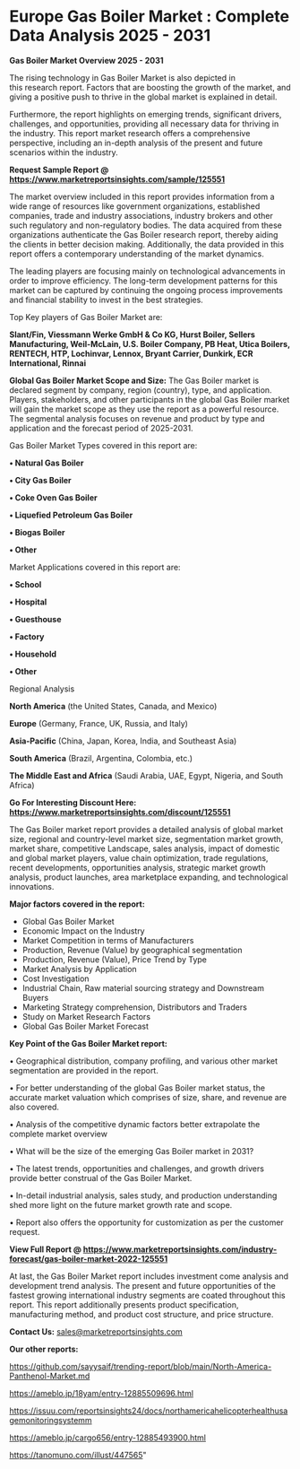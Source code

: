 # Europe Gas Boiler Market : Complete Data Analysis 2025 - 2031

<Strong> Gas Boiler Market Overview 2025 - 2031</strong>

The rising technology in Gas Boiler Market is also depicted in this research report. Factors that are boosting the growth of the market, and giving a positive push to thrive in the global market is explained in detail.

Furthermore, the report highlights on emerging trends, significant drivers, challenges, and opportunities, providing all necessary data for thriving in the industry. This report market research offers a comprehensive perspective, including an in-depth analysis of the present and future scenarios within the industry.

<strong>Request Sample Report @ <a href=https://www.marketreportsinsights.com/sample/125551>https://www.marketreportsinsights.com/sample/125551</a></strong>

The market overview included in this report provides information from a wide range of resources like government organizations, established companies, trade and industry associations, industry brokers and other such regulatory and non-regulatory bodies. The data acquired from these organizations authenticate the Gas Boiler research report, thereby aiding the clients in better decision making. Additionally, the data provided in this report offers a contemporary understanding of the market dynamics.

The leading players are focusing mainly on technological advancements in order to improve efficiency. The long-term development patterns for this market can be captured by continuing the ongoing process improvements and financial stability to invest in the best strategies.

Top Key players of Gas Boiler Market are:

<strong>Slant/Fin, Viessmann Werke GmbH & Co KG, Hurst Boiler, Sellers Manufacturing, Weil-McLain, U.S. Boiler Company, PB Heat, Utica Boilers, RENTECH, HTP, Lochinvar, Lennox, Bryant Carrier, Dunkirk, ECR International, Rinnai</strong>

<strong><b>Global Gas Boiler Market Scope and Size:</b></strong>
The Gas Boiler market is declared segment by company, region (country), type, and application. Players, stakeholders, and other participants in the global Gas Boiler market will gain the market scope as they use the report as a powerful resource. The segmental analysis focuses on revenue and product by type and application and the forecast period of 2025-2031.

Gas Boiler Market Types covered in this report are:

<strong>• Natural Gas Boiler

• City Gas Boiler

• Coke Oven Gas Boiler

• Liquefied Petroleum Gas Boiler

• Biogas Boiler

• Other</strong>

Market Applications covered in this report are:

<strong>• School

• Hospital

• Guesthouse

• Factory

• Household

• Other</strong> 

Regional Analysis

<strong>North America</strong> (the United States, Canada, and Mexico)

<strong>Europe</strong> (Germany, France, UK, Russia, and Italy)

<strong>Asia-Pacific</strong> (China, Japan, Korea, India, and Southeast Asia)

<strong>South America</strong> (Brazil, Argentina, Colombia, etc.)

<strong>The Middle East and Africa</strong> (Saudi Arabia, UAE, Egypt, Nigeria, and South Africa)

<strong>Go For Interesting Discount Here: <a href=https://www.marketreportsinsights.com/discount/125551>https://www.marketreportsinsights.com/discount/125551</a></strong>

The Gas Boiler market report provides a detailed analysis of global market size, regional and country-level market size, segmentation market growth, market share, competitive Landscape, sales analysis, impact of domestic and global market players, value chain optimization, trade regulations, recent developments, opportunities analysis, strategic market growth analysis, product launches, area marketplace expanding, and technological innovations.

<strong><b>Major factors covered in the report:</b></strong>
<ul>
  <li>Global Gas Boiler Market </li>
  <li>Economic Impact on the Industry</li>
  <li>Market Competition in terms of Manufacturers</li>
  <li>Production, Revenue (Value) by geographical segmentation</li>
  <li>Production, Revenue (Value), Price Trend by Type</li>
  <li>Market Analysis by Application</li>
  <li>Cost Investigation</li>
  <li>Industrial Chain, Raw material sourcing strategy and Downstream Buyers</li>
  <li>Marketing Strategy comprehension, Distributors and Traders</li>
  <li>Study on Market Research Factors</li>
  <li>Global Gas Boiler Market Forecast</li>
</ul>

<strong><b>Key Point of the Gas Boiler Market report:</b></strong>

• Geographical distribution, company profiling, and various other market segmentation are provided in the report.

• For better understanding of the global Gas Boiler market status, the accurate market valuation which comprises of size, share, and revenue are also covered.

• Analysis of the competitive dynamic factors better extrapolate the complete market overview

• What will be the size of the emerging Gas Boiler market in 2031?

• The latest trends, opportunities and challenges, and growth drivers provide better construal of the Gas Boiler Market.

• In-detail industrial analysis, sales study, and production understanding shed more light on the future market growth rate and scope.

• Report also offers the opportunity for customization as per the customer request.

<strong><b>View Full Report @ <a href=https://www.marketreportsinsights.com/industry-forecast/gas-boiler-market-2022-125551>https://www.marketreportsinsights.com/industry-forecast/gas-boiler-market-2022-125551</a></b></strong>


At last, the Gas Boiler Market report includes investment come analysis and development trend analysis. The present and future opportunities of the fastest growing international industry segments are coated throughout this report. This report additionally presents product specification, manufacturing method, and product cost structure, and price structure.

<strong>Contact Us:</strong>
sales@marketreportsinsights.com

<strong>Our other reports:</strong>

<a href=https://github.com/sayysaif/trending-report/blob/main/North-America-Panthenol-Market.md>https://github.com/sayysaif/trending-report/blob/main/North-America-Panthenol-Market.md</a>

<a href=https://ameblo.jp/18yam/entry-12885509696.html>https://ameblo.jp/18yam/entry-12885509696.html</a>

<a href=https://issuu.com/reportsinsights24/docs/northamericahelicopterhealthusagemonitoringsystemm>https://issuu.com/reportsinsights24/docs/northamericahelicopterhealthusagemonitoringsystemm</a>

<a href=https://ameblo.jp/cargo656/entry-12885493900.html>https://ameblo.jp/cargo656/entry-12885493900.html</a>

<a href=https://tanomuno.com/illust/447565>https://tanomuno.com/illust/447565</a>"
